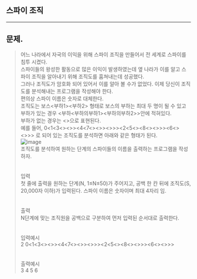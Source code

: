 ## 스파이 조직
___
## 문제.
> 어느 나라에서 자국의 이익을 위해 스파이 조직을 만들어서 전 세계로 스파이를 침투 시켰다. </br>
> 스파이들의 왕성한 활동으로 많은 이익이 발생하였는데 옆 나라가 이를 알고 스파이 조직을 알아내기 위해 조직도를 훔쳐내는데 성공했다. </br>
> 그러나 조직도가 암호화 되어 있어서 이를 알아 볼 수가 없었다. 이제 당신이 조직도를 분석해내는 프로그램을 작성해야 한다.</br>
> 편의상 스파이 이름은 숫자로 대체한다. </br>
> 조직도는 보스<부하1><부하2> 형태로 보스의 부하는 최대 두 명이 될 수 있고 부하가 있는 경우 <부하<부하의부하1><부하의부하2>>안에 적혀있다. </br>
> 부하가 없는 경우는 <>으로 표현된다.</br>
> 예를 들어, 0<1<3<><>><4<7<><>><>>><2<5<><8<><>>><6<><>>> 로 되어 있는 조직도를 분석하면 아래와 같은 형태가 된다. </br>
> ![image](https://user-images.githubusercontent.com/49303504/173714687-28b088d1-5d1e-41dc-8e76-30eaf0ca0425.png)</br>
> 조직도를 분석하여 원하는 단계의 스파이들의 이름을 출력하는 프로그램을 작성하자.</br>
> </br></br>
> 입력</br>
> 첫 줄에 출력을 원하는 단계(N, 1≤N≤50)가 주어지고, 공백 한 칸 뒤에 조직도(S, 20,000자 이하)가 입력된다. 스파이 이름은 숫자이며 최대 4자리 임.</br>
> </br></br>
> 출력</br>
> N단계에 맞는 조직원을 공백으로 구분하여 먼저 입력된 순서대로 출력한다.</br>
> </br></br>
> 입력예시</br>
> 2 0<1<3<><>><4<7<><>><>>><2<5<><8<><>>><6<><>>></br>
> </br></br>
> 출력예시</br>
> 3 4 5 6 </br>